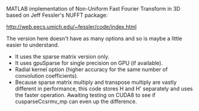 MATLAB implementation of Non-Uniform Fast Fourier Transform in 3D based on Jeff Fessler's NUFFT package:

http://web.eecs.umich.edu/~fessler/code/index.html

The version here doesn't have as many options and so is maybe a little easier to understand.

* It uses the sparse matrix version only.
* It uses gpuSparse for single precision on GPU (if available).
* Radial kernel option (higher accuracy for the same number of convolution coefficients).
* Because sparse matrix multiply and transpose multiply are vastly different in performance, this code stores H and H' separately and uses the faster operation. Awaiting testing on CUDA8 to see if cusparseCcsrmv_mp can even up the difference.
